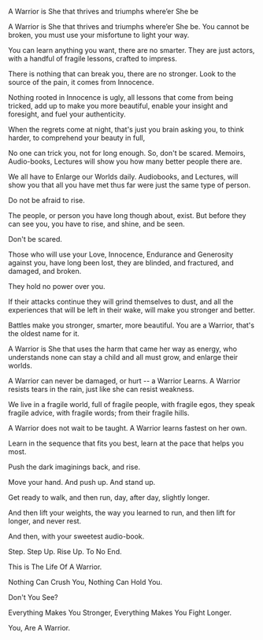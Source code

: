 A Warrior is She that thrives and triumphs where’er She be

A Warrior is She that thrives and triumphs where’er She be.
You cannot be broken, you must use your misfortune to light your way.

You can learn anything you want, there are no smarter.
They are just actors, with a handful of fragile lessons, crafted to impress.

There is nothing that can break you, there are no stronger.
Look to the source of the pain, it comes from Innocence.

Nothing rooted in Innocence is ugly, all lessons that come from being tricked,
add up to make you more beautiful, enable your insight and foresight, and fuel your authenticity.

When the regrets come at night, that's just you brain asking you,
to think harder, to comprehend your beauty in full,

No one can trick you, not for long enough. So, don't be scared.
Memoirs, Audio-books, Lectures will show you how many better people there are.

We all have to Enlarge our Worlds daily.
Audiobooks, and Lectures, will show you that all you have met thus far were just the same type of person.

Do not be afraid to rise.

The people, or person you have long though about, exist.
But before they can see you, you have to rise, and shine, and be seen.

Don't be scared.

Those who will use your Love, Innocence, Endurance and Generosity against you,
have long been lost, they are blinded, and fractured, and damaged, and broken.

They hold no power over you.

If their attacks continue they will grind themselves to dust,
and all the experiences that will be left in their wake, will make you stronger and better.

Battles make you stronger, smarter, more beautiful.
You are a Warrior, that's the oldest name for it.

A Warrior is She that uses the harm that came her way as energy,
who understands none can stay a child and all must grow, and enlarge their worlds.

A Warrior can never be damaged, or hurt -- a Warrior Learns.
A Warrior resists tears in the rain, just like she can resist weakness.

We live in a fragile world, full of fragile people, with fragile egos,
they speak fragile advice, with fragile words; from their fragile hills.

A Warrior does not wait to be taught.
A Warrior learns fastest on her own.

Learn in the sequence that fits you best,
learn at the pace that helps you most.

Push the dark imaginings back,
and rise.

Move your hand.
And push up.
And stand up.

Get ready to walk,
and then run, day, after day, slightly longer.

And then lift your weights, the way you learned to run,
and then lift for longer, and never rest.

And then, with your sweetest audio-book.

Step.
Step Up.
Rise Up.
To No End.

This is The Life Of A Warrior.

Nothing Can Crush You,
Nothing Can Hold You.

Don't You See?

Everything Makes You Stronger,
Everything Makes You Fight Longer.

You,
Are A Warrior.
